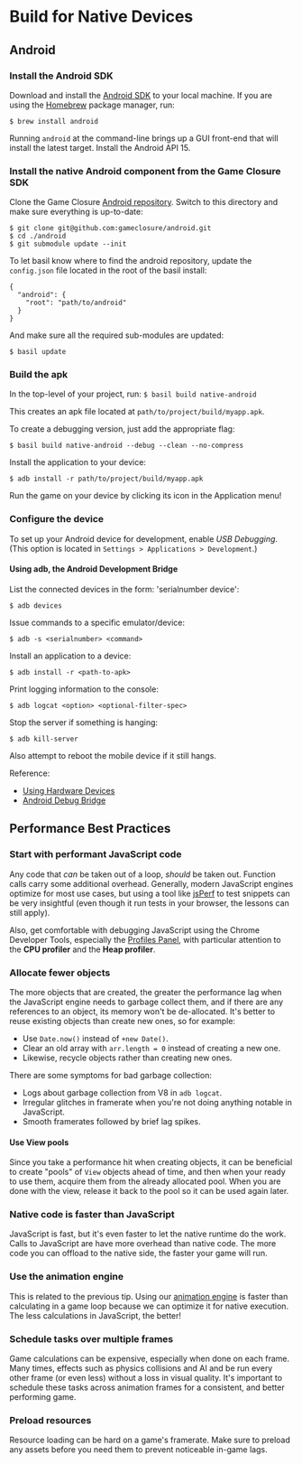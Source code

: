 # Build for Native Devices

## Android

### Install the Android SDK

Download and install the
[Android SDK](http://developer.android.com/sdk/) to your
local machine. If you are using the
[Homebrew](http://mxcl.github.com/homebrew/) package
manager, run:

~~~
$ brew install android
~~~

Running `android` at the command-line brings up a GUI
front-end that will install the latest target. Install the
Android API 15.

### Install the native Android component from the Game Closure SDK

Clone the Game Closure
[Android repository](https://github.com/gameclosure/android). Switch
to this directory and make sure everything is up-to-date:

~~~
$ git clone git@github.com:gameclosure/android.git
$ cd ./android
$ git submodule update --init
~~~

To let basil know where to find the android repository,
update the `config.json` file located in the root of the
basil install:

~~~
{
  "android": {
    "root": "path/to/android"
  }
}
~~~

And make sure all the required sub-modules are updated:

`$ basil update`

### Build the apk

In the top-level of your project, run:
`$ basil build native-android`

This creates an apk file located at `path/to/project/build/myapp.apk`.

To create a debugging version, just add the appropriate flag:

`$ basil build native-android --debug --clean --no-compress`

Install the application to your device:

`$ adb install -r path/to/project/build/myapp.apk`

Run the game on your device by clicking its icon in the
Application menu!


### Configure the device

To set up your Android device for development, enable *USB
Debugging*. (This option is located in `Settings > Applications > Development`.)

#### Using adb, the Android Development Bridge

List the connected devices in the form: 'serialnumber device':

`$ adb devices`

Issue commands to a specific emulator/device:

`$ adb -s <serialnumber> <command>`

Install an application to a device:

`$ adb install -r <path-to-apk>`

Print logging information to the console:

`$ adb logcat <option> <optional-filter-spec>`

Stop the server if something is hanging:

`$ adb kill-server`

Also attempt to reboot the mobile device if it still hangs.

Reference:
* [Using Hardware Devices](http://developer.android.com/guide/developing/device.html)
* [Android Debug Bridge](http://developer.android.com/guide/developing/tools/adb.html)


## Performance Best Practices

### Start with performant JavaScript code

Any code that *can* be taken out of a loop, *should* be
taken out. Function calls carry some additional
overhead. Generally, modern JavaScript engines optimize for
most use cases, but using a tool like
[jsPerf](http://jsperf.com) to test snippets can be very
insightful (even though it run tests in your browser, the
lessons can still apply).

Also, get comfortable with debugging JavaScript using the
Chrome Developer Tools, especially the
[Profiles Panel](https://developers.google.com/chrome-developer-tools/docs/profiles),
with particular attention to the **CPU profiler** and the
**Heap profiler**.

### Allocate fewer objects

The more objects that are created, the greater the
performance lag when the JavaScript engine needs to garbage
collect them, and if there are any references to an object,
its memory won't be de-allocated. It's better to reuse
existing objects than create new ones, so for example:

* Use `Date.now()` instead of `+new Date()`.
* Clear an old array with `arr.length = 0` instead of creating a new one.
* Likewise, recycle objects rather than creating new ones.

There are some symptoms for bad garbage collection:

* Logs about garbage collection from V8 in `adb logcat`.
* Irregular glitches in framerate when you're not doing anything notable in JavaScript.
* Smooth framerates followed by brief lag spikes.

#### Use View pools

Since you take a performance hit when creating objects, it
can be beneficial to create "pools" of `View` objects ahead
of time, and then when your ready to use them, acquire them
from the already allocated pool. When you are done with the
view, release it back to the pool so it can be used again later.

### Native code is faster than JavaScript

JavaScript is fast, but it's even faster to let the native
runtime do the work. Calls to JavaScript are have more
overhead than native code. The more code you can offload to
the native side, the faster your game will run.

### Use the animation engine

This is related to the previous tip. Using our
[animation engine](../api/animate.html) is faster than
calculating in a game loop because we can optimize it for
native execution. The less calculations in JavaScript, the better!

### Schedule tasks over multiple frames

Game calculations can be expensive, especially when done on
each frame. Many times, effects such as physics collisions
and AI and be run every other frame (or even less) without a
loss in visual quality. It's important to schedule these
tasks across animation frames for a consistent, and better
performing game.

### Preload resources

Resource loading can be hard on a game's framerate. Make
sure to preload any assets before you need them to prevent
noticeable in-game lags.
